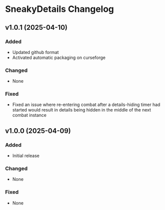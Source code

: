 # SneakyDetails Changelog

## v1.0.1 (2025-04-10)
### Added
- Updated github format
- Activated automatic packaging on curseforge

### Changed
- None

### Fixed
- Fixed an issue where re-entering combat after a details-hiding timer had started would result in details being hidden in the middle of the next combat instance

## v1.0.0 (2025-04-09)
### Added
- Initial release

### Changed
- None

### Fixed
- None